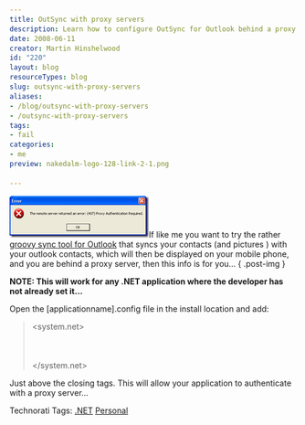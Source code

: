 ```yaml
---
title: OutSync with proxy servers
description: Learn how to configure OutSync for Outlook behind a proxy server. Follow our guide to sync your contacts effortlessly and enhance your mobile experience!
date: 2008-06-11
creator: Martin Hinshelwood
id: "220"
layout: blog
resourceTypes: blog
slug: outsync-with-proxy-servers
aliases:
- /blog/outsync-with-proxy-servers
- /outsync-with-proxy-servers
tags:
- fail
categories:
- me
preview: nakedalm-logo-128-link-2-1.png

---
```

[![image](images/OutSyncwithproxyservers_B70A-image_thumb-1-2.png)](http://blog.hinshelwood.com/files/2011/05/GWB-WindowsLiveWriter-OutSyncwithproxyservers_B70A-image_2.png)If like me you want to try the rather [groovy sync tool for Outlook](http://blogs.msdn.com/lokeuei/archive/2007/09/12/outsync-outlook-facebook-sync-released.aspx) that syncs your contacts (and pictures ) with your outlook contacts, which will then be displayed on your mobile phone, and you are behind a proxy server, then this info is for you…
{ .post-img }

**NOTE: This will work for any .NET application where the developer has not already set it…**

Open the \[applicationname\].config file in the install location and add:

> <system.net>  
>   <defaultProxy useDefaultCredentials="true">  
>     <proxy usesystemdefault="True" />  
>   </defaultProxy>  
> </system.net>

Just above the closing </configuration> tags. This will allow your application to authenticate with a proxy server…

Technorati Tags: [.NET](http://technorati.com/tags/.NET) [Personal](http://technorati.com/tags/Personal)
